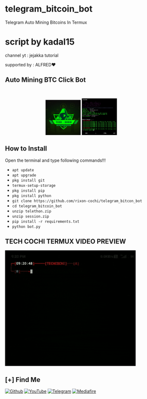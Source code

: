 # telegram_bitcoin_bot

Telegram Auto Mining Bitcoins In Termux

# script by kadal15

channel yt : jejakka tutorial

supported by : ALFRED❤️

## Auto Mining BTC Click Bot

<br>
<p align="center">
<img width="23%" src="20200425_125720.png"/>
<img width="23%" src="IMG_20200507_224306.jpg"/>
</p>

## How to Install

Open the terminal and type following commands!!!

* ```apt update```
* ```apt upgrade```
* ```pkg install git```
* ```termux-setup-storage```
* ```pkg install pip```
* ```pkg install python```
* ```git clone https://github.com/rixon-cochi/telegram_bitcon_bot```
* ```cd telegram_bitcoin_bot```
* ```unzip telethon.zip```
* ```unzip session.zip```
* ```pip install -r requirements.txt```
* ```python bot.py```

## TECH COCHI TERMUX VIDEO PREVIEW

![](Telebot.gif)


## [+] Find Me

[![Github](https://img.shields.io/badge/Github-TECH--COCHI-green?style=for-the-badge&logo=github)](https://github.com/rixon-cochi)
[![YouTube](https://img.shields.io/badge/youtube-TECH--COCHI-green?style=for-the-badge&logo=youtube)](https://www.youtube.com/channel/UCdUnJ0qjDZ-psQYtgyoEl9Q)
[![Telegram](https://img.shields.io/badge/telegram-TECH--COCHI-green?style=for-the-badge&logo=telegram)](https://t.me/techcochiyoutube)
[![Mediafire](https://img.shields.io/badge/mediafire-TECH--COCHI-green?style=for-the-badge&logo=mediafire)](http://www.mediafire.com/file/pfj6yubtl57x50b/Telegrambitcoin.zip/file)
 



